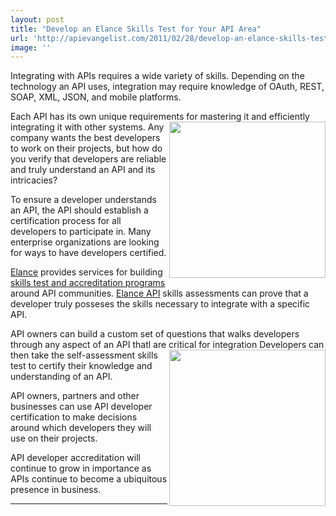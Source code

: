 ```yaml
---
layout: post
title: "Develop an Elance Skills Test for Your API Area"
url: 'http://apievangelist.com/2011/02/28/develop-an-elance-skills-test-for-your-api-area/'
image: ''
---
```


Integrating with APIs requires a wide variety of skills. Depending on the technology an API uses, integration may require knowledge of OAuth, REST, SOAP, XML, JSON, and mobile platforms.

Each API has its own unique requirements for mastering it and efficiently integrating it with other systems. <img src="http://kinlane-productions.s3.amazonaws.com/elance/test-taking.jpg" alt="" width="250" align="right" /> Any company wants the best developers to work on their projects, but how do you verify that developers are reliable and truly understand an API and its intricacies?

To ensure a developer understands an API, the API should establish a certification process for all developers to participate in. Many enterprise organizations are looking for ways to have developers certified.

[Elance][1] provides services for building [skills test and accreditation programs][2] around API communities. [Elance API][3] skills assessments can prove that a developer truly posseses the skills necessary to integrate with a specific API.

API owners can build a custom set of questions that walks developers through any aspect of an API thatl are critical for integration <img class="c1" src="http://kinlane-productions.s3.amazonaws.com/elance/elance-logo.jpg" alt="" width="250" align="right" /> Developers can then take the self-assessment skills test to certify their knowledge and understanding of an API.

API owners, partners and other businesses can use API developer certification to make decisions around which developers they will use on their projects.

API developer accreditation will continue to grow in importance as APIs continue to become a ubiquitous presence in business.

********

   [1]: http://www.elance.com (Elance)
   [2]: http://www.elance.com/p/skilltests/all.html (Skills Tests)
   [3]: http://www.elance.com/p/api (Elance API)
